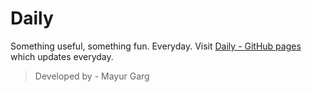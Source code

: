 # Daily

Something useful, something fun. Everyday.
Visit [Daily - GitHub pages](https://mayur7garg.github.io/Daily/) which updates everyday.

> Developed by - Mayur Garg